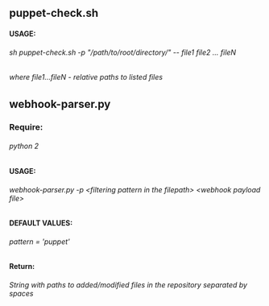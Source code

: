 ## puppet-check.sh
#### USAGE: 
###### sh puppet-check.sh -p "/path/to/root/directory/" -- file1 file2 ... fileN
###### where file1...fileN - relative paths to listed files
## webhook-parser.py
### Require: 
######     python 2
#### USAGE: 
######    *webhook-parser.py -p \<filtering pattern in the filepath\>  \<webhook payload file\>*
#### DEFAULT VALUES:
######    pattern       = 'puppet'
#### Return:
######    String with paths to added/modified files in the repository separated by spaces

